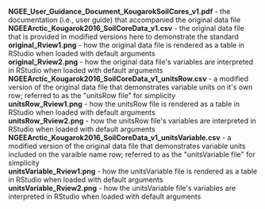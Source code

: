 **NGEE_User_Guidance_Document_KougarokSoilCores_v1.pdf** - the documentation (i.e., user guide) that accompanied the original data file  
**NGEEArctic_Kougarok2016_SoilCoreData_v1.csv** - the original data file that is provided in modified versions here to demonstrate the standard  
**original_Rview1.png** - how the original data file is rendered as a table in RStudio when loaded with default arguments  
**original_Rview2.png** - how the original data file's variables are interpreted in RStudio when loaded with default arguments  
**NGEEArctic_Kougarok2016_SoilCoreData_v1_unitsRow.csv** - a modified version of the original data file that demonstrates variable units on it's own row; referred to as the "unitsRow file" for simplicity  
**unitsRow_Rview1.png** - how the unitsRow file is rendered as a table in RStudio when loaded with default arguments  
**unitsRow_Rview2.png** - how the unitsRow file's variables are interpreted in RStudio when loaded with default arguments  
**NGEEArctic_Kougarok2016_SoilCoreData_v1_unitsVariable.csv** - a modified version of the original data file that demonstrates variable units included on the varaible name row; referred to as the "unitsVariable file" for simplicity  
**unitsVariable_Rview1.png** - how the unitsVariable file is rendered as a table in RStudio when loaded with default arguments  
**unitsVariable_Rview2.png** - how the unitsVariable file's variables are interpreted in RStudio when loaded with default arguments  